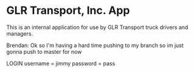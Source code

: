 # GLR Transport, Inc. App
This is an internal application for use by GLR Transport truck drivers and managers.

Brendan: Ok so I'm having a hard time pushing to my branch so im just gonna push to master for now

LOGIN
username = jimmy
password = pass
